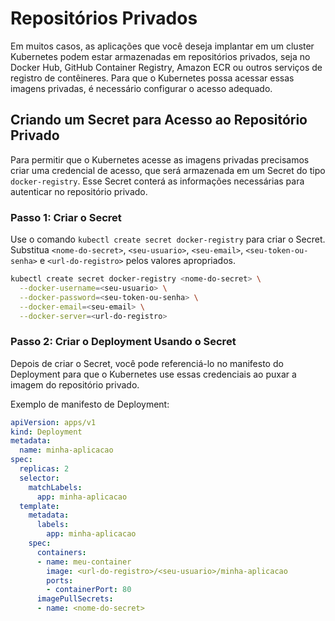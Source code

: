 # Repositórios Privados
Em muitos casos, as aplicações que você deseja implantar em um cluster Kubernetes podem estar armazenadas em repositórios privados, seja no Docker Hub, GitHub Container Registry, Amazon ECR ou outros serviços de registro de contêineres. Para que o Kubernetes possa acessar essas imagens privadas, é necessário configurar o acesso adequado.

## Criando um Secret para Acesso ao Repositório Privado
Para permitir que o Kubernetes acesse as imagens privadas precisamos criar uma credencial de acesso, que será armazenada em um Secret do tipo `docker-registry`. Esse Secret conterá as informações necessárias para autenticar no repositório privado.

### Passo 1: Criar o Secret
Use o comando `kubectl create secret docker-registry` para criar o Secret. Substitua `<nome-do-secret>`, `<seu-usuario>`, `<seu-email>`, `<seu-token-ou-senha>` e `<url-do-registro>` pelos valores apropriados.

```bash
kubectl create secret docker-registry <nome-do-secret> \
  --docker-username=<seu-usuario> \
  --docker-password=<seu-token-ou-senha> \
  --docker-email=<seu-email> \
  --docker-server=<url-do-registro>
```

### Passo 2: Criar o Deployment Usando o Secret
Depois de criar o Secret, você pode referenciá-lo no manifesto do Deployment para que o Kubernetes use essas credenciais ao puxar a imagem do repositório privado.

Exemplo de manifesto de Deployment:

```yaml
apiVersion: apps/v1
kind: Deployment
metadata:   
  name: minha-aplicacao
spec:
  replicas: 2
  selector: 
    matchLabels:
      app: minha-aplicacao
  template:
    metadata:
      labels:
        app: minha-aplicacao
    spec:
      containers:
      - name: meu-container
        image: <url-do-registro>/<seu-usuario>/minha-aplicacao
        ports:
        - containerPort: 80
      imagePullSecrets:
      - name: <nome-do-secret>
```

